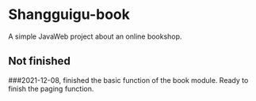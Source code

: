 # Shangguigu-book
A simple JavaWeb project about an online bookshop.
## Not finished
###2021-12-08, finished the basic function of the book module. Ready to finish the paging function.
 
